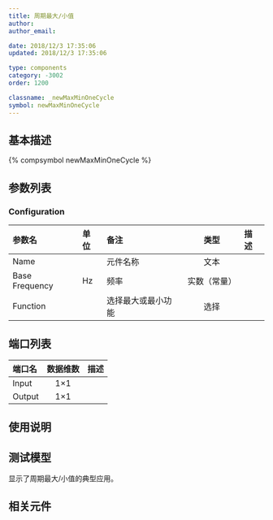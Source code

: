 ```yaml
---
title: 周期最大/小值
author: 
author_email:

date: 2018/12/3 17:35:06
updated: 2018/12/3 17:35:06

type: components
category: -3002
order: 1200

classname: _newMaxMinOneCycle
symbol: newMaxMinOneCycle
---
```

## 基本描述
{% compsymbol newMaxMinOneCycle %}

## 参数列表
### Configuration
| 参数名 | 单位 | 备注 | 类型 | 描述 |
| :--- | :--- | :--- | :--: | :--- |
| Name |  | 元件名称 | 文本 |  |
| Base Frequency | Hz | 频率 | 实数（常量） |  |
| Function |  | 选择最大或最小功能 | 选择 |  |


## 端口列表

| 端口名 | 数据维数 | 描述 |
| :--- | :--:  | :--- |
| Input | 1×1 | |                   
| Output | 1×1 | |                   

## 使用说明


## 测试模型
[<test name>](<test link>)显示了周期最大/小值的典型应用。

## 相关元件


